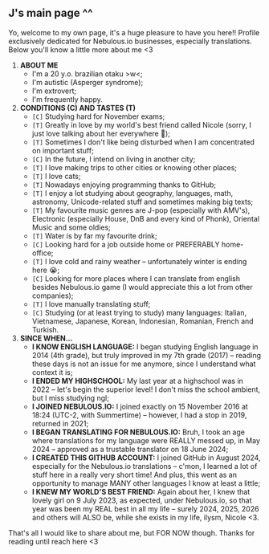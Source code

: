 ## J's main page ^^

Yo, welcome to my own page, it's a huge pleasure to have you here!! Profile exclusively dedicated for Nebulous.io businesses, especially translations. Below you'll know a little more about me <3

1. **ABOUT ME**
   - I'm a 20 y.o. brazilian otaku >w<;
   - I'm autistic (Asperger syndrome);
   - I'm extrovert;
   - I'm frequently happy.
2. **CONDITIONS (C) AND TASTES (T)**
   - `[C]` Studying hard for November exams;
   - `[T]` Greatly in love by my world's best friend called Nicole (sorry, I just love talking about her everywhere 🥺);
   - `[T]` Sometimes I don't like being disturbed when I am concentrated on important stuff;
   - `[C]` In the future, I intend on living in another city;
   - `[T]` I love making trips to other cities or knowing other places;
   - `[T]` I love cats;
   - `[T]` Nowadays enjoying programming thanks to GitHub;
   - `[T]` I enjoy a lot studying about geography, languages, math, astronomy, Unicode-related stuff and sometimes making big texts;
   - `[T]` My favourite music genres are J-pop (especially with AMV's), Electronic (especially House, DnB and every kind of Phonk), Oriental Music and some oldies;
   - `[T]` Water is by far my favourite drink;
   - `[C]` Looking hard for a job outside home or PREFERABLY home-office;
   - `[T]` I love cold and rainy weather – unfortunately winter is ending here 😭;
   - `[C]` Looking for more places where I can translate from english besides Nebulous.io game (I would appreciate this a lot from other companies);
   - `[T]` I love manually translating stuff;
   - `[C]` Studying (or at least trying to study) many languages: Italian, Vietnamese, Japanese, Korean, Indonesian, Romanian, French and Turkish.
3. **SINCE WHEN...**
   - **I KNOW ENGLISH LANGUAGE:** I began studying English language in 2014 (4th grade), but truly improved in my 7th grade (2017) – reading these days is not an issue for me anymore, since I understand what context it is;
   - **I ENDED MY HIGHSCHOOL:** My last year at a highschool was in 2022 – let's begin the superior level! I don't miss the school ambient, but I miss studying ngl;
   - **I JOINED NEBULOUS.IO:** I joined exactly on 15 November 2016 at 18:24 (UTC-2, with Summertime) – however, I had a stop in 2019, returned in 2021;
   - **I BEGAN TRANSLATING FOR NEBULOUS.IO:** Bruh, I took an age where translations for my language were REALLY messed up, in May 2024 – approved as a trustable translator on 18 June 2024;
   - **I CREATED THIS GITHUB ACCOUNT:** I joined GitHub in August 2024, especially for the Nebulous.io translations – c'mon, I learned a lot of stuff here in a really very short time! And plus, this went as an opportunity to manage MANY other languages I know at least a little;
   - **I KNEW MY WORLD'S BEST FRIEND:** Again about her, I knew that lovely girl on 9 July 2023, as expected, under Nebulous.io, so that year was been my REAL best in all my life – surely 2024, 2025, 2026 and others will ALSO be, while she exists in my life, ilysm, Nicole <3.

That's all I would like to share about me, but FOR NOW though. Thanks for reading until reach here <3
